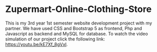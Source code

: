 # Zupermart-Online-Clothing-Store
This is my 3rd year 1st semester website development project with my partner. We have used CSS and Bootstrap 5 as frontend, Php and Javascript as backend and MySQL for database.
To watch the video simulation of our project click the following link: https://youtu.be/kE7Xf_8gVxI.
